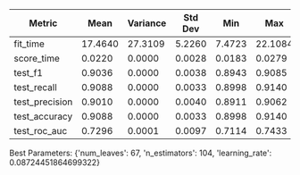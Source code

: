 Metric | Mean | Variance | Std Dev | Min | Max
-------|------|----------|---------|-----|-----
fit_time | 17.4640 | 27.3109 | 5.2260 | 7.4723 | 22.1084
score_time | 0.0220 | 0.0000 | 0.0028 | 0.0183 | 0.0279
test_f1 | 0.9036 | 0.0000 | 0.0038 | 0.8943 | 0.9085
test_recall | 0.9088 | 0.0000 | 0.0033 | 0.8998 | 0.9140
test_precision | 0.9010 | 0.0000 | 0.0040 | 0.8911 | 0.9062
test_accuracy | 0.9088 | 0.0000 | 0.0033 | 0.8998 | 0.9140
test_roc_auc | 0.7296 | 0.0001 | 0.0097 | 0.7114 | 0.7433


Best Parameters:
{'num_leaves': 67,
'n_estimators': 104,
'learning_rate': 0.08724451864699322}